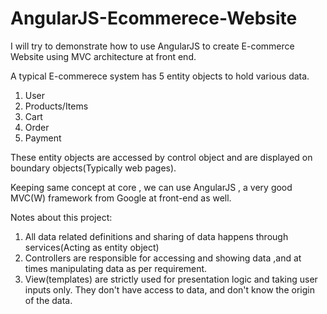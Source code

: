 AngularJS-Ecommerece-Website
============================
I will try to demonstrate how to use AngularJS to create E-commerce Website using MVC architecture at front end.

A typical E-commerece system has 5 entity objects to hold various data.
1. User
2. Products/Items
3. Cart
4. Order
5. Payment 

These entity objects are accessed by control object and are displayed on boundary objects(Typically web pages).

Keeping same concept at core  , we can use AngularJS , a very good MVC(W) framework from Google at front-end as well. 

Notes about this project:
1. All data related definitions and sharing of data happens through services(Acting as entity object)
2. Controllers are responsible for accessing and showing data ,and at times manipulating data as per requirement.
3. View(templates) are strictly used for presentation logic and taking user inputs only. They don't have access to data, and don't know the origin of the data.



   